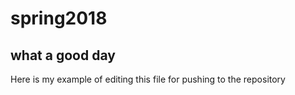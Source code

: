# spring2018
## what a good day
Here is my example of editing this file for pushing to the repository
